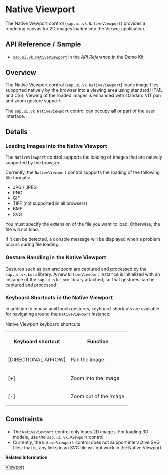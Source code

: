 <!-- loioab5acd7a755b4daca01c26616173b4fd -->

# Native Viewport

The Native Viewport control \(`sap.ui.vk.NativeViewport`\) provides a rendering canvas for 2D images loaded into the Viewer application.



<a name="loioab5acd7a755b4daca01c26616173b4fd__section_rcx_jw1_qz"/>

## API Reference / Sample

-   [`sap.ui.vk.NativeViewport`](https://ui5.sap.com/#/api/sap.ui.vk.NativeViewport) in the *API Reference* in the Demo Kit



## Overview

The Native Viewport control \(`sap.ui.vk.NativeViewport`\) loads image files supported natively by the browser into a viewing area using standard HTML and CSS. Viewing of the loaded images is enhanced with standard VIT pan and zoom gesture support.

The `sap.ui.vk.NativeViewport` control can occupy all or part of the user interface.



## Details



### Loading Images into the Native Viewport

The `NativeViewport` control supports the loading of images that are natively supported by the browser.

Currently, the `NativeViewport` control supports the loading of the following file formats:

-   JPG / JPEG
-   PNG
-   GIF
-   TIFF \(not supported in all browsers\)
-   BMP
-   SVG

You must specify the extension of the file you want to load. Otherwise, the file will not load.

If it can be detected, a console message will be displayed when a problem occurs during file loading.



### Gesture Handling in the Native Viewport

Gestures such as pan and zoom are captured and processed by the `sap.ui.vk.Loco` library. A new `NativeViewport` instance is initialized with an instance of the `sap.ui.vk.Loco` library attached, so that gestures can be captured and processed.



### Keyboard Shortcuts in the Native Viewport

In addition to mouse and touch gestures, keyboard shortcuts are available for navigating around the `NativeViewport` instance:

<a name="loioab5acd7a755b4daca01c26616173b4fd__table_h3z_qmg_q5"/>Native Viewport keyboard shortcuts


<table>
<tr>
<th valign="top">

Keyboard shortcut



</th>
<th valign="top">

Function



</th>
</tr>
<tr>
<td valign="top">

[DIRECTIONAL ARROW\]



</td>
<td valign="top">

Pan the image.



</td>
</tr>
<tr>
<td valign="top">

[\+\]



</td>
<td valign="top">

Zoom into the image.



</td>
</tr>
<tr>
<td valign="top">

[\-\]



</td>
<td valign="top">

Zoom out of the image.



</td>
</tr>
</table>



## Constraints

-   The `NativeViewport` control only loads 2D images. For loading 3D models, use the `sap.ui.vk.Viewport` control.
-   Currently, the `NativeViewport` control does not support interactive SVG files; that is, any links in an SVG file will not work in the Native Viewport.

**Related Information**  


[Viewport](viewport-acd3467.md "")

